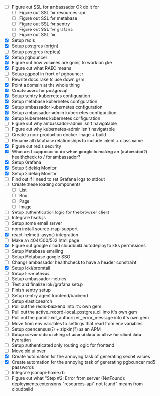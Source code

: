   - [ ] Figure out SSL for ambassador OR do it for
    - [ ] Figure out SSL for resources-api
    - [ ] Figure out SSL for metabase
    - [ ] Figure out SSL for sentry
    - [ ] Figure out SSL for grafana
    - [ ] Figure out SSL for
  - [X] Setup redis
  - [X] Setup postgres (origin)
  - [ ] Setup postgres (replica)
  - [X] Setup pgbouncer
  - [X] Figure out how volumes are going to work on gke
  - [X] Figure out what RABC means
  - [ ] Setup pgpool in front of pgbouncer
  - [ ] Rewrite docs.rake to use down gem
  - [X] Point a domain at the whole thing
  - [X] Create users for postgresql
  - [X] Setup sentry kubernetes configuration
  - [X] Setup metabase kubernetes configuration
  - [X] Setup ambassador kubernetes configuration
  - [X] Setup ambassador-admin kubernetes configuration
  - [X] Setup kubernetes kubernetes configuration
  - [ ] Figure out why ambassador-admin isn't navigatable
  - [ ] Figure out why kubernetes-admin isn't navigatable
  - [ ] Create a non-production docker image + build
  - [ ] Rename all database relationships to include intent + class name
  - [X] Figure out redis security
  - [X] What am I supposed to do when google is making an (automated?) healthcheck to / for ambassador?
  - [X] Setup Grafana
  - [X] Setup Sidekiq Monitor
  - [X] Setup Sidekiq Monitor
  - [ ] Find out if I need to set Grafana logs to stdout
  - [ ] Create these loading components
    - [ ] List
    - [ ] Box
    - [ ] Page
    - [ ] Image
  - [ ] Setup authentication logic for the browser client
  - [ ] Integrate hsdk.js
  - [ ] Setup some email server
  - [ ] npm install source-map-support
  - [X] react-helmet(-async) integration
  - [ ] Make an 404/500/502 html page
  - [X] Figure out google cloud cloudbuild autodeploy to k8s permissions
  - [ ] Setup Metabase emailing
  - [ ] Setup Metabase google SSO
  - [ ] Change ambassador healthcheck to have a header constraint
  - [X] Setup loki/promtail
  - [ ] Setup Prometheus
  - [ ] Setup ambassador metrics
  - [ ] Test and finalize loki/grafana setup
  - [ ] Finish sentry setup
  - [ ] Setup sentry agent frontend/backend
  - [ ] Setup elasticsearch
  - [ ] Pull out the redis-backend into it's own gem
  - [ ] Pull out the active_record-local_postgres_cli into it's own gem
  - [ ] Pull out the pundit-not_authorized_error_message into it's own gem
  - [ ] Move from env variables to settings that read from env variables
  - [ ] Setup opencensus(?) + zipkin(?) as an APM
  - [ ] Setup server side caching of user ui data to allow for client data hydration
  - [ ] Setup authenticated only routing logic for frontend
  - [ ] Move old ui over
  - [X] Create automation for the annoying task of generating secret values
  - [X] Create automation for the annoying task of generating pgbouncer md5 passwords
  - [ ] Integrate jsonapi-home.rb
  - [ ] Figure out what "Step #2: Error from server (NotFound): deployments.extensions "resources-api" not found" means from cloudbuild
